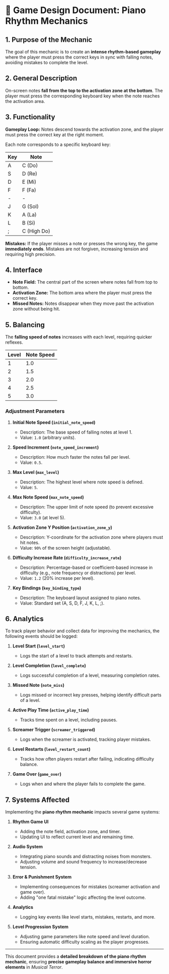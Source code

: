 # 🎹 Game Design Document: Piano Rhythm Mechanics

## 1. Purpose of the Mechanic

The goal of this mechanic is to create an **intense rhythm-based gameplay** where the player must press the correct keys in sync with falling notes, avoiding mistakes to complete the level.

## 2. General Description

On-screen notes **fall from the top to the activation zone at the bottom**. The player must press the corresponding keyboard key when the note reaches the activation area.

## 3. Functionality

**Gameplay Loop:** Notes descend towards the activation zone, and the player must press the correct key at the right moment.

Each note corresponds to a specific keyboard key:

| Key | Note |
|----|----|
| A  | C (Do) |
| S  | D (Re) |
| D  | E (Mi) |
| F  | F (Fa) |
| -  | - |
| J  | G (Sol) |
| K  | A (La) |
| L  | B (Si) |
| ;  | C (High Do) |

**Mistakes:** If the player misses a note or presses the wrong key, the game **immediately ends**. Mistakes are not forgiven, increasing tension and requiring high precision.

## 4. Interface

- **Note Field:** The central part of the screen where notes fall from top to bottom.
- **Activation Zone:** The bottom area where the player must press the correct key.
- **Missed Notes:** Notes disappear when they move past the activation zone without being hit.

## 5. Balancing

The **falling speed of notes** increases with each level, requiring quicker reflexes.

| Level | Note Speed |
|------|------------|
| 1    | 1.0        |
| 2    | 1.5        |
| 3    | 2.0        |
| 4    | 2.5        |
| 5    | 3.0        |

### **Adjustment Parameters**

1. **Initial Note Speed (`initial_note_speed`)**  
   - Description: The base speed of falling notes at level 1.  
   - Value: `1.0` (arbitrary units).  

2. **Speed Increment (`note_speed_increment`)**  
   - Description: How much faster the notes fall per level.  
   - Value: `0.5`.  

3. **Max Level (`max_level`)**  
   - Description: The highest level where note speed is defined.  
   - Value: `5`.  

4. **Max Note Speed (`max_note_speed`)**  
   - Description: The upper limit of note speed (to prevent excessive difficulty).  
   - Value: `3.0` (at level 5).  

5. **Activation Zone Y Position (`activation_zone_y`)**  
   - Description: Y-coordinate for the activation zone where players must hit notes.  
   - Value: `90%` of the screen height (adjustable).  

6. **Difficulty Increase Rate (`difficulty_increase_rate`)**  
   - Description: Percentage-based or coefficient-based increase in difficulty (e.g., note frequency or distractions) per level.  
   - Value: `1.2` (20% increase per level).  

7. **Key Bindings (`key_binding_type`)**  
   - Description: The keyboard layout assigned to piano notes.  
   - Value: Standard set (A, S, D, F, J, K, L, ;).  

## 6. Analytics

To track player behavior and collect data for improving the mechanics, the following events should be logged:

1. **Level Start (`level_start`)**  
   - Logs the start of a level to track attempts and restarts.  

2. **Level Completion (`level_complete`)**  
   - Logs successful completion of a level, measuring completion rates.  

3. **Missed Note (`note_miss`)**  
   - Logs missed or incorrect key presses, helping identify difficult parts of a level.  

4. **Active Play Time (`active_play_time`)**  
   - Tracks time spent on a level, including pauses.  

5. **Screamer Trigger (`screamer_triggered`)**  
   - Logs when the screamer is activated, tracking player mistakes.  

6. **Level Restarts (`level_restart_count`)**  
   - Tracks how often players restart after failing, indicating difficulty balance.  

7. **Game Over (`game_over`)**  
   - Logs when and where the player fails to complete the game.  

## 7. Systems Affected

Implementing the **piano rhythm mechanic** impacts several game systems:

1. **Rhythm Game UI**  
   - Adding the note field, activation zone, and timer.  
   - Updating UI to reflect current level and remaining time.  

2. **Audio System**  
   - Integrating piano sounds and distracting noises from monsters.  
   - Adjusting volume and sound frequency to increase/decrease tension.  

3. **Error & Punishment System**  
   - Implementing consequences for mistakes (screamer activation and game over).  
   - Adding "one fatal mistake" logic affecting the level outcome.  

4. **Analytics**  
   - Logging key events like level starts, mistakes, restarts, and more.  

5. **Level Progression System**  
   - Adjusting game parameters like note speed and level duration.  
   - Ensuring automatic difficulty scaling as the player progresses.  

---

This document provides a **detailed breakdown of the piano rhythm mechanic**, ensuring **precise gameplay balance and immersive horror elements** in *Musical Terror*.
